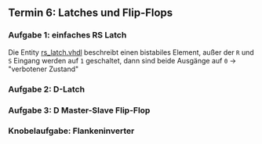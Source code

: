 ## Termin 6: Latches und Flip-Flops
### Aufgabe 1: einfaches RS Latch

Die Entity [rs_latch.vhdl](aufgabe_1/rs_latch.vhdl) beschreibt einen bistabiles Element, außer der `R` und `S` Eingang werden auf `1` geschaltet, dann sind beide Ausgänge auf `0` -> "verbotener Zustand" 


### Aufgabe 2: D-Latch


### Aufgabe 3: D Master-Slave Flip-Flop


### Knobelaufgabe: Flankeninverter
